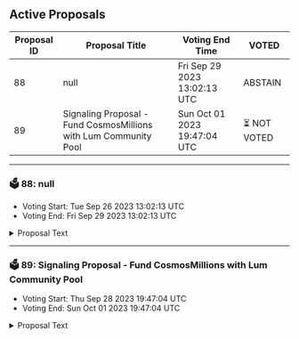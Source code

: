 ## Active Proposals

| Proposal ID | Proposal Title | Voting End Time | VOTED |
|-------------|----------------|-----------------|-------|
| 88 | null | Fri Sep 29 2023 13:02:13 UTC | ABSTAIN |
| 89 | Signaling Proposal - Fund CosmosMillions with Lum Community Pool | Sun Oct 01 2023 19:47:04 UTC | ⏳ NOT VOTED |

---

### 🗳 88: null
- Voting Start: Tue Sep 26 2023 13:02:13 UTC
- Voting End: Fri Sep 29 2023 13:02:13 UTC

<details>
<summary>Proposal Text</summary>
 
null
</details>

---

### 🗳 89: Signaling Proposal - Fund CosmosMillions with Lum Community Pool
- Voting Start: Thu Sep 28 2023 19:47:04 UTC
- Voting End: Sun Oct 01 2023 19:47:04 UTC

<details>
<summary>Proposal Text</summary>
 
Signaling proposal aimed at incentivizing CosmosMillions with funds from community pool. The requested amount is equivalent to 30000$ in LUM. If the proposal passes, the foundation behind LUM is invited to take appropriate steps to move forward
</details>
